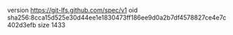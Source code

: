 version https://git-lfs.github.com/spec/v1
oid sha256:8cca15d525e30d44ee1e1830473ff186ee9d0a2b7df4578827ce4e7c402d3efb
size 1433
